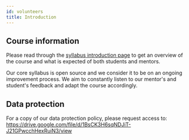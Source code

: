 ```yaml
---
id: volunteers
title: Introduction
---
```


## Course information

Please read through the [syllabus introduction page](https://codeyourfuture.github.io/syllabus-master/) to get an overview of the course and what is expected of both students and mentors.

Our core syllabus is open source and we consider it to be on an ongoing improvement process.
We aim to constantly listen to our mentor's and student's feedback and adapt the course accordingly.

## Data protection

For a copy of our data protection policy, please request access to: <https://drive.google.com/file/d/1BsCK3H6sqNDJiT-J21GPwcchHexRuiN3/view>
